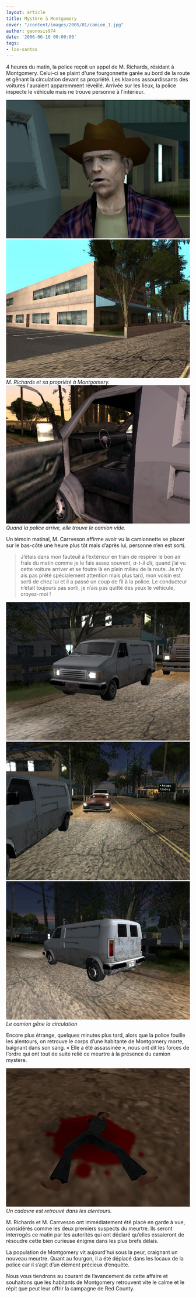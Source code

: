 ```yaml
---
layout: article
title: Mystère à Montgomery
cover: "/content/images/2005/01/camion_1.jpg"
author: geonosis974
date: '2006-06-10 00:00:00'
tags:
- los-santos
---
```


4 heures du matin, la police reçoit un appel de M. Richards, résidant à Montgomery. Celui-ci se plaint d'une fourgonnette garée au bord de la route et gênant la circulation devant sa propriété. Les klaxons assourdissants des voitures l'auraient apparemment réveillé. Arrivée sur les lieux, la police inspecte le véhicule mais ne trouve personne à l'intérieur.

![](/content/images/2005/01/propr2.jpg)
![M. Richards et sa propriété à Montgomery.](/content/images/2005/01/propr.jpg)
_M. Richards et sa propriété à Montgomery._[](/content/images/2005/01/police_arriv_e_1.jpg)
![Quand la police arrive, elle trouve le camion vide.](/content/images/2005/01/camio_vide_1.jpg)
_Quand la police arrive, elle trouve le camion vide._

Un témoin matinal, M. Carrveson affirme avoir vu la camionnette se placer sur le bas-côté une heure plus tôt mais d’après lui, personne n’en est sorti.

> J’étais dans mon fauteuil à l’extérieur en train de respirer le bon air frais du matin comme je le fais assez souvent, _a-t-il dit,_ quand j’ai vu cette voiture arriver et se foutre là en plein milieu de la route. Je n’y ais pas prêté spécialement attention mais plus tard, mon voisin est sorti de chez lui et il a passé un coup de fil à la police. Le conducteur n’était toujours pas sorti, je n’ais pas quitté des yeux le véhicule, croyez-moi !

![](/content/images/2005/01/camion_1.jpg)
![](/content/images/2005/01/camion_2.jpg)
![Le camion gêne la circulation](/content/images/2005/01/camion_3.jpg)
_Le camion gêne la circulation_

Encore plus étrange, quelques minutes plus tard, alors que la police fouille les alentours, on retrouve le corps d’une habitante de Montgomery morte, baignant dans son sang. « Elle a été assassinée », nous ont dit les forces de l’ordre qui ont tout de suite relié ce meurtre à la présence du camion mystère.

![Un cadavre est retrouvé dans les alentours.](/content/images/2005/01/meutre.jpg)
_Un cadavre est retrouvé dans les alentours._

M. Richards et M. Carrveson ont immédiatement été placé en garde à vue, considérés comme les deux premiers suspects du meurtre. Ils seront interrogés ce matin par les autorités qui ont déclaré qu’elles essaieront de résoudre cette bien curieuse énigme dans les plus brefs délais.

La population de Montgomery vit aujourd’hui sous la peur, craignant un nouveau meurtre. Quant au fourgon, il a été déplacé dans les locaux de la police car il s’agit d’un élément précieux d’enquête.

Nous vous tiendrons au courant de l’avancement de cette affaire et souhaitons que les habitants de Montgomery retrouvent vite le calme et le répit que peut leur offrir la campagne de Red County.

<!--kg-card-end: markdown-->
